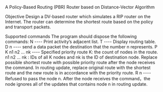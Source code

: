 A Policy-Based Routing (PBR) Router based on Distance-Vector Algorithm

Objective
Design a DV-based router which simulates a RIP router on the Internet. The router can determine the shortest route based on the policy and transport packets.


 Supported commands
The program should dispose the following commands: 
N ---- Print activity’s adjacent list.
T ---- Display routing table.
D n ---- send a data packet the destination that the number n represents.
P K n1 n2 … nk ---- Specified priority route
	K: the count of nodes in the route.
	n1 n2 … nk : IDs of all K nodes and nk is the ID of destination node.
	Replace possible shortest route with possible priority route after the node receives the command. In routing update, replace original route with the shortest route and the new route is in accordance with the priority route.
R n ---- Refused to pass the node n.
	After the node receives the command，the node ignores all of the updates that contains node n in routing update.
